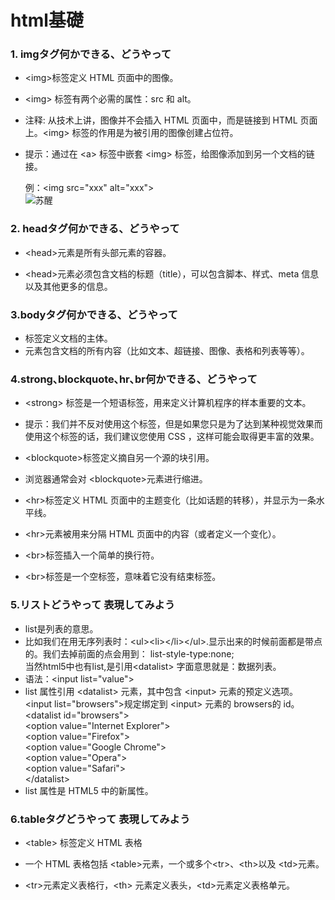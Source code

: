 # html基礎

### 1. imgタグ何かできる、どうやって
* &lt;img&gt;标签定义 HTML 页面中的图像。<br>
* &lt;img&gt; 标签有两个必需的属性：src 和 alt。<br>
* 注释: 从技术上讲，图像并不会插入 HTML 页面中，而是链接到 HTML 页面上。&lt;img&gt; 标签的作用是为被引用的图像创建占位符。 <br> 
* 提示：通过在 &lt;a&gt; 标签中嵌套 &lt;img&gt; 标签，给图像添加到另一个文档的链接。<br>

    例：&lt;img src="xxx" alt="xxx"&gt;<br>
  <img src="https://image.huanghepiao.com/d/file/20200807/7438d5764874a30c4a5c0c8cf8e1b649.png" alt="苏醒"><br>

### 2. headタグ何かできる、どうやって
* &lt;head&gt;元素是所有头部元素的容器。

* &lt;head&gt;元素必须包含文档的标题（title），可以包含脚本、样式、meta 信息 以及其他更多的信息。
### 3.bodyタグ何かできる、どうやって 
* <body> 标签定义文档的主体。

* <body> 元素包含文档的所有内容（比如文本、超链接、图像、表格和列表等等）。
### 4.strong､blockquote､hr､br何かできる、どうやって
* &lt;strong&gt; 标签是一个短语标签，用来定义计算机程序的样本重要的文本。<br>

* 提示：我们并不反对使用这个标签，但是如果您只是为了达到某种视觉效果而使用这个标签的话，我们建议您使用 CSS ，这样可能会取得更丰富的效果。<br>
* &lt;blockquote&gt;标签定义摘自另一个源的块引用。

* 浏览器通常会对 &lt;blockquote&gt;元素进行缩进。
* &lt;hr&gt;标签定义 HTML 页面中的主题变化（比如话题的转移），并显示为一条水平线。

* &lt;hr&gt;元素被用来分隔 HTML 页面中的内容（或者定义一个变化）。
* &lt;br&gt;标签插入一个简单的换行符。

* &lt;br&gt;标签是一个空标签，意味着它没有结束标签。
### 5.リストどうやって 表現してみよう

* list是列表的意思。<br>
* 比如我们在用无序列表时：&lt;ul&gt;&lt;li&gt;&lt;/li&gt;&lt;/ul&gt;.显示出来的时候前面都是带点的。我们去掉前面的点会用到： list-style-type:none;<br>
当然html5中也有list,是引用&lt;datalist&gt; 字面意思就是：数据列表。
* 语法：&lt;input list="value"&gt;
* list 属性引用 &lt;datalist&gt; 元素，其中包含 &lt;input&gt; 元素的预定义选项。<br>
&lt;input list="browsers"&gt;规定绑定到 &lt;input&gt; 元素的 browsers的 id。<br>
&lt;datalist id="browsers"&gt;<br>
&lt;option value="Internet Explorer"&gt;<br>
&lt;option value="Firefox"&gt;<br>
&lt;option value="Google Chrome"&gt;<br>
&lt;option value="Opera"&gt;<br>
&lt;option value="Safari"&gt;<br>
&lt;/datalist&gt;
* list 属性是 HTML5 中的新属性。

### 6.tableタグどうやって 表現してみよう 
* &lt;table&gt; 标签定义 HTML 表格

* 一个 HTML 表格包括 &lt;table&gt;元素，一个或多个&lt;tr&gt;、&lt;th&gt;以及 &lt;td&gt;元素。

* &lt;tr&gt;元素定义表格行，&lt;th&gt; 元素定义表头，&lt;td&gt;元素定义表格单元。